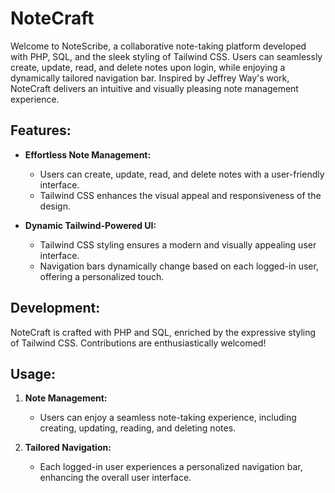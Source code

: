 # NoteCraft

Welcome to NoteScribe, a collaborative note-taking platform developed with PHP, SQL, and the sleek styling of Tailwind CSS. Users can seamlessly create, update, read, and delete notes upon login, while enjoying a dynamically tailored navigation bar. Inspired by Jeffrey Way's work, NoteCraft delivers an intuitive and visually pleasing note management experience.

## Features:

- **Effortless Note Management:**
  - Users can create, update, read, and delete notes with a user-friendly interface.
  - Tailwind CSS enhances the visual appeal and responsiveness of the design.

- **Dynamic Tailwind-Powered UI:**
  - Tailwind CSS styling ensures a modern and visually appealing user interface.
  - Navigation bars dynamically change based on each logged-in user, offering a personalized touch.

## Development:

NoteCraft is crafted with PHP and SQL, enriched by the expressive styling of Tailwind CSS. Contributions are enthusiastically welcomed!

## Usage:

1. **Note Management:**
   - Users can enjoy a seamless note-taking experience, including creating, updating, reading, and deleting notes.

2. **Tailored Navigation:**
   - Each logged-in user experiences a personalized navigation bar, enhancing the overall user interface.
